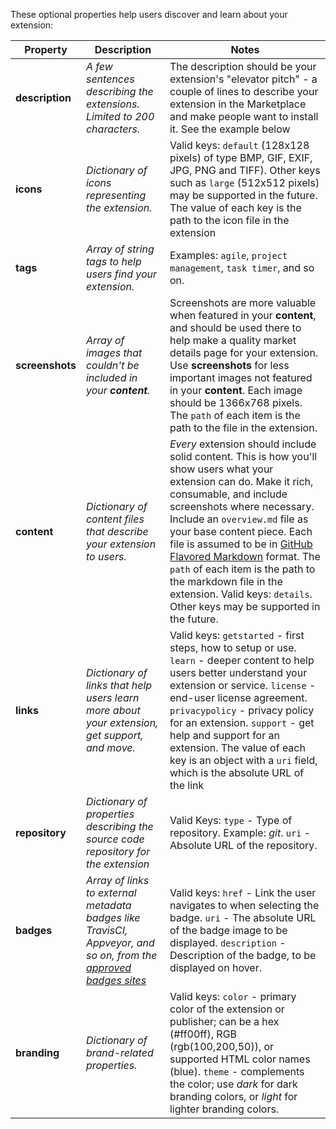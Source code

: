 These optional properties help users discover and learn about your extension:


|    Property     |                                                                  Description                                                                   |                                                                                                                                                                                                                                                     Notes                                                                                                                                                                                                                                                     |
|-----------------|------------------------------------------------------------------------------------------------------------------------------------------------|---------------------------------------------------------------------------------------------------------------------------------------------------------------------------------------------------------------------------------------------------------------------------------------------------------------------------------------------------------------------------------------------------------------------------------------------------------------------------------------------------------------|
| **description** |                                    *A few sentences describing the extensions. Limited to 200 characters.*                                     |                                                                                                                                                            The description should be your extension's "elevator pitch" - a couple of lines to describe your extension in the Marketplace and make people want to install it. See the example below                                                                                                                                                            |
|    **icons**    |                                               *Dictionary of icons representing the extension.*                                                |                                                                                                                                      Valid keys: `default` (128x128 pixels) of type BMP, GIF, EXIF, JPG, PNG and TIFF). Other keys such as `large` (512x512 pixels) may be supported in the future. The value of each key is the path to the icon file in the extension                                                                                                                                       |
|    **tags**     |                                           *Array of string tags to help users find your extension.*                                            |                                                                                                                                                                                                                          Examples: `agile`, `project management`, `task timer`, and so on.                                                                                                                                                                                                                          |
| **screenshots** |                                      *Array of images that couldn't be included in your **content**.*                                       |                                                                               Screenshots are more valuable when featured in your **content**, and should be used there to help make a quality market details page for your extension. Use **screenshots** for less important images not featured in your **content**. Each image should be 1366x768 pixels. The `path` of each item is the path to the file in the extension.                                                                                |
|   **content**   |                                      *Dictionary of content files that describe your extension to users.*                                      | *Every* extension should include solid content. This is how you'll show users what your extension can do. Make it rich, consumable, and include screenshots where necessary. Include an `overview.md` file as your base content piece. Each file is assumed to be in [GitHub Flavored Markdown](https://help.github.com/articles/github-flavored-markdown/) format. The `path` of each item is the path to the markdown file in the extension. Valid keys: `details`. Other keys may be supported in the future. |
|    **links**    |                         *Dictionary of links that help users learn more about your extension, get support, and move.*                          |                                                          Valid keys: `getstarted` - first steps, how to setup or use. `learn` - deeper content to help users better understand your extension or service. `license` - end-user license agreement. `privacypolicy` - privacy policy for an extension. `support` - get help and support for an extension. The value of each key is an object with a `uri` field, which is the absolute URL of the link                                                          |
| **repository**  |                                *Dictionary of properties describing the source code repository for the extension*                     |                                                                                                                                                                                                       Valid Keys: `type` - Type of repository. Example: *git*. `uri` - Absolute URL of the repository.                                                                                                                                                                                                        |
|   **badges**    | *Array of links to external metadata badges like TravisCI, Appveyor, and so on, from the [approved badges sites](../develop/manifest.md#approvedbadges)* |                                                                                                                                                 Valid keys: `href` - Link the user navigates to when selecting the badge. `uri` - The absolute URL of the badge image to be displayed. `description` - Description of the badge, to be displayed on hover.                                                                                                                                                 |
|  **branding**   |                                                   *Dictionary of brand-related properties.*                                                    |                                                                                                                     Valid keys: `color` - primary color of the extension or publisher; can be a hex (#ff00ff), RGB (rgb(100,200,50)), or supported HTML color names (blue). `theme` - complements the color; use *dark* for dark branding colors, or *light* for lighter branding colors.                                                                                                                     |